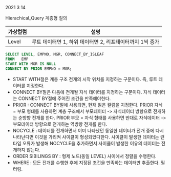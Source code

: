 2021 3 14


Hierachical_Query
계층형 질의

|가상컬럼|설명|
|------|-------|
|Level|루트 데이터면 1, 하위 데이터면 2, 리프테이터까지 1씩 증가|

```sql
SELECT LEVEL, EMPNO, MGR, CONNECT_BY_ISLEAF
FROM   EMP
START WITH MGR IS NULL
CONNECT BY PRIOR EMPNO = MGR;
```


- START WITH절은 계층 구조 전개의 시작 위치를 지정하는 구문이다. 즉, 루트 데이터를 지정한다.
- CONNECT BY절은 다음에 전개될 자식 데이터를 지정하는 구문이다. 자식 데이터는 CONNECT BY절에 주어진 조건을 만족해야한다.
- PRIOR : CONNECT BY절에 사용되면, 현재 읽은 컬럼을 지정한다.
          PRIOR 자식 = 부모 형태를 사용하면 계층 구조에서 부모데이터 -> 자식데이터 방향으로 전개하는 순방향 전개를 한다.
          PRIOR 부모 = 자식 형태를 사용하면 반대로 자식데이터 -> 부모데이터 방향으로 전개하는 역방향 전개를 한다.
- NOCYCLE : 데이터를 전개하면서 이미 나타났던 동일한 데이터가 전개 중에 다시 나타난다면 이것을 가리켜 사이클이 형성되었다한다.
            사이클이 발생한 데이터는 런타임 오류가 발생해 NOCYCLE을 추가하면서 사이클이 발생한 이유의 데이터는 전개하지 않는다.
- ORDER SIBILINGS BY : 형제 노드(동일 LEVEL) 사이에서 정렬을 수행한다.
- WHERE : 모든 전개를 수행한 후에 지정된 조건을 만족하는 데이터만 추출한다. 필터링.


